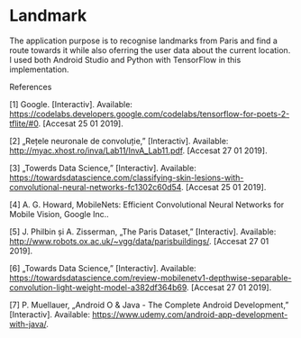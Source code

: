 # Landmark

The application purpose is to recognise landmarks from Paris and find a route towards it while also oferring the user data about the current location. I used both Android Studio and Python with TensorFlow in this implementation.

References

[1] 	Google. [Interactiv]. Available: https://codelabs.developers.google.com/codelabs/tensorflow-for-poets-2-tflite/#0. [Accesat 25 01 2019].

[2] 	„Rețele neuronale de convoluție,” [Interactiv]. Available: http://myac.xhost.ro/inva/Lab11/InvA_Lab11.pdf. [Accesat 27 01 2019].

[3] 	„Towerds Data Science,” [Interactiv]. Available: https://towardsdatascience.com/classifying-skin-lesions-with-convolutional-neural-networks-fc1302c60d54. [Accesat 25 01 2019].

[4] 	A. G. Howard, MobileNets: Efficient Convolutional Neural Networks for Mobile Vision, Google Inc..

[5] 	J. Philbin și A. Zisserman, „The Paris Dataset,” [Interactiv]. Available: http://www.robots.ox.ac.uk/~vgg/data/parisbuildings/. [Accesat 27 01 2019].

[6] 	„Towards Data Science,” [Interactiv]. Available: https://towardsdatascience.com/review-mobilenetv1-depthwise-separable-convolution-light-weight-model-a382df364b69. [Accesat 27 01 2019].

[7] 	P. Muellauer, „Android O & Java - The Complete Android Development,” [Interactiv]. Available: https://www.udemy.com/android-app-development-with-java/.


